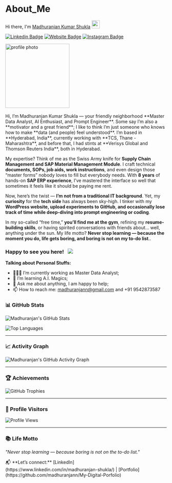 # About_Me

<p>Hi there, I'm <a href="https://skst.in" target="_blank">Madhuranjan Kumar Shukla</a> <img src="https://media.giphy.com/media/hvRJCLFzcasrR4ia7z/giphy.gif" width="25px">

[![Linkedin Badge](https://img.shields.io/badge/-LinkedIn-0e76a8?style=flat-square&logo=Linkedin&logoColor=white)](https://www.linkedin.com/in/madhuranjan-shukla/)
[![Website Badge](https://img.shields.io/badge/Website-3b5998?style=flat-square&logo=google-chrome&logoColor=white)](https://wordpress.com/home/wantitgetitt.wordpress.com)
[![Instagram Badge](https://img.shields.io/badge/-Instagram-e4405f?style=flat-square&logo=Instagram&logoColor=white)](https://www.instagram.com/hnji.shuklaji/)
</p>

<p>
  <Img src="https://github.com/madhuranjann-cyber7/My-Digital-Port-Folio/blob/450281c117ee3cde5d50da42c29b8f59543b3703/564005cd-fcc0-4548-af25-37faf1c9fec5.jpg" alt="profile photo" Width="200" align="center"
</p>
  <br> </br>
Hi, I’m Madhuranjan Kumar Shukla — your friendly neighborhood **Master Data Analyst, AI Enthusiast, and Prompt Engineer**. Some say I’m also a **motivator and a great friend**; I like to think I’m just someone who knows how to make **data (and people) feel understood**. I’m based in **Hyderabad, India**, currently working with **TCS, Thane - Maharashtra**, and before that, I had stints at **Verisys Global and Thomson Reuters India**, both in Hyderabad.

My expertise? Think of me as the Swiss Army knife for **Supply Chain Management and SAP Material Management Module**. I craft technical **documents, SOPs, job aids, work instructions**, and even design those “master forms” nobody loves to fill but everybody needs. With **8 years** of hands-on **SAP ERP experience**, I’ve mastered the interface so well that sometimes it feels like it should be paying me rent.

Now, here’s the twist — **I’m not from a traditional IT background**. Yet, my **curiosity** for the **tech side** has always been sky-high. I tinker with my **WordPress website, upload experiments to GitHub, and occasionally lose track of time while deep-diving into prompt engineering or coding**.

In my so-called “free time,” **you’ll find me at the gym**, refining my **resume-building skills**, or having spirited conversations with friends about… well, anything under the sun. My life motto? **Never stop learning — because the moment you do, life gets boring, and boring is not on my to-do list**..  

### Happy to see you here! &nbsp; ![](https://visitor-badge.glitch.me/badge?page_id=saddamskst.saddamskst)

**Talking about Personal Stuffs:**

- 👨🏻‍💻 I’m currently working as Master Data Analyst;
- 🚀 I’m learning A.I. Magics;
- 💬 Ask me about anything, I am happy to help;
- 📫 How to reach me: madhuranjann@gmail.com and +91 9542873587

### 📊 GitHub Stats
![Madhuranjan's GitHub Stats](https://github-readme-stats.vercel.app/api?username=Madhuranjann&show_icons=true&theme=tokyonight)  

![Top Languages](https://github-readme-stats.vercel.app/api/top-langs/?username=Madhuranjann&layout=compact&theme=tokyonight)  

---

### 📈 Activity Graph
![Madhuranjan's GitHub Activity Graph](https://github-readme-activity-graph.vercel.app/graph?username=Madhuranjann&theme=tokyo-night)  

---

### 🏆 Achievements
![GitHub Trophies](https://github-profile-trophy.vercel.app/?username=Madhuranjann&theme=onedark&row=1&column=6)  

---

### 👀 Profile Visitors
![Profile Views](https://komarev.com/ghpvc/?username=Madhuranjann&label=Profile%20views&color=blue&style=flat)  

---

### 📚 Life Motto
*"Never stop learning — because boring is not on the to-do list."*  
</p>
📬 **Let’s connect:** [LinkedIn] (https://www.linkedin.com/in/madhuranjan-shukla/) | [Portfolio] (https://github.com/madhuranjann/My-Digital-Porfolio) 

